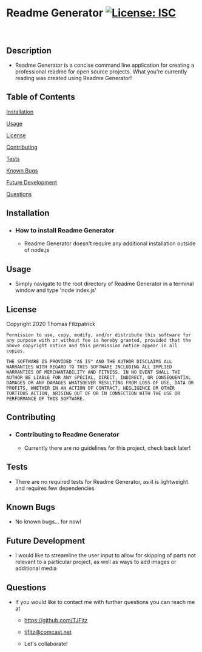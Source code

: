 # Readme Generator [![License: ISC](https://img.shields.io/badge/License-ISC-blue.svg)](https://opensource.org/licenses/ISC)

###

<br>

## Description

- Readme Generator is a concise command line application for creating a professional readme for open source projects. What you're currently reading was created using Readme Generator!

## Table of Contents

[Installation](##-installation)

[Usage](##-usage)

[License](##-license)

[Contributing](##-contributing)

[Tests](##-tests)

[Known Bugs](##-known-bugs)

[Future Development](##-future-development)

[Questions](##-questions)

## Installation

- ### How to install Readme Generator

  - Readme Generator doesn't require any additional installation outside of node.js

## Usage

- Simply navigate to the root directory of Readme Generator in a terminal window and type 'node index.js'

## License

Copyright 2020 Thomas Fitzpatrick

    Permission to use, copy, modify, and/or distribute this software for any purpose with or without fee is hereby granted, provided that the above copyright notice and this permission notice appear in all copies.

    THE SOFTWARE IS PROVIDED "AS IS" AND THE AUTHOR DISCLAIMS ALL WARRANTIES WITH REGARD TO THIS SOFTWARE INCLUDING ALL IMPLIED WARRANTIES OF MERCHANTABILITY AND FITNESS. IN NO EVENT SHALL THE AUTHOR BE LIABLE FOR ANY SPECIAL, DIRECT, INDIRECT, OR CONSEQUENTIAL DAMAGES OR ANY DAMAGES WHATSOEVER RESULTING FROM LOSS OF USE, DATA OR PROFITS, WHETHER IN AN ACTION OF CONTRACT, NEGLIGENCE OR OTHER TORTIOUS ACTION, ARISING OUT OF OR IN CONNECTION WITH THE USE OR PERFORMANCE OF THIS SOFTWARE.

## Contributing

- ### Contributing to Readme Generator

  - Currently there are no guidelines for this project, check back later!

## Tests

- There are no required tests for Readme Generator, as it is lightweight and requires few dependencies

## Known Bugs

- No known bugs... for now!

## Future Development

- I would like to streamline the user input to allow for skipping of parts not relevant to a particular project, as well as ways to add images or additional media

## Questions

- If you would like to contact me with further questions you can reach me at

  - https://github.com/TJFitz

  - tjfitz@comcast.net

  - Let's collaborate!
